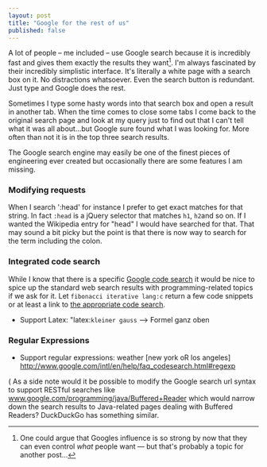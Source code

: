 ```yaml
---
layout: post
title: "Google for the rest of us"
published: false
---
```


A lot of people &ndash; me included &ndash; use Google search because it is incredibly fast and
gives them exactly the results they want[^foot]. I'm always fascinated by their incredibly simplistic interface.
It's literally a white page with a search box on it. No distractions whatsoever. Even the search button is redundant.
Just type and Google does the rest.

Sometimes I type some hasty words into that search box and open a result in another tab. When the time comes to close some
tabs I come back to the original search page and look at my query just to find out that I can't tell what it was all about...but Google sure found what I was looking for. More often than not it is in the top three search results. 

The Google search engine may easily be one of the finest pieces of engineering ever created but occasionally there are some features I am missing.

### Modifying requests

When I search ':head' for instance I prefer to get exact matches for that string. In fact `:head` is a jQuery selector that matches `h1`, `h2`and so on. If I wanted the Wikipedia entry for "head" I would have searched for that. That may sound a bit picky but the point is that there is now way to search for the term including the colon.

### Integrated code search

While I know that there is a specific [Google code search][1] it would be nice to spice up the standard web search results with programming-related topics if we ask for it. Let `fibonacci iterative lang:c` return a few code snippets or at least a link to [the appropriate code search][2]. 


- Support Latex: "latex:`kleiner gauss` --> Formel ganz oben


### Regular Expressions

- Support regular expressions: weather \[new york oR los angeles\] http://www.google.com/intl/en/help/faq_codesearch.html#regexp

( As a side note would it be possible to modify the Google search url syntax to support RESTful searches like www.google.com/programming/java/Buffered+Reader which would narrow down the search results to Java-related pages dealing with Buffered Readers? DuckDuckGo has something similar. 


[1]: http://www.google.com/codesearch
[2]: http://codesearch.google.com/codesearch?as_q=fibonacci+iterative+lang:c&btnG=Search+Code&hl=en&as_package=&as_lang=&as_filename=&as_class=&as_function=&as_license=&as_case=


[^foot]: One could argue that Googles influence is so strong by now that they can even control *what* people want &mdash; but that's probably a topic for another post...

